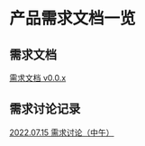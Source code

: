 # 产品需求文档一览

## 需求文档

[需求文档 v0.0.x](./requirements-document/document_v0.0.x.md)

## 需求讨论记录

[2022.07.15 需求讨论（中午）](./discussion-record/discussion_07_15.md)
